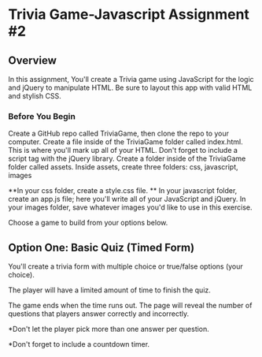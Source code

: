 # Trivia Game-Javascript Assignment #2

## Overview

In this assignment, You'll create a Trivia game using JavaScript for the logic and jQuery to manipulate HTML. Be sure to layout this app with valid HTML and stylish CSS.

### Before You Begin


Create a GitHub repo called TriviaGame, then clone the repo to your computer.
Create a file inside of the TriviaGame folder called index.html. This is where you'll mark up all of your HTML.
Don't forget to include a script tag with the jQuery library.
Create a folder inside of the TriviaGame folder called assets.
Inside assets, create three folders: css, javascript, images



**In your css folder, create a style.css file. **
In your javascript folder, create an app.js file; here you'll write all of your JavaScript and jQuery.
In your images folder, save whatever images you'd like to use in this exercise.



Choose a game to build from your options below. 



## Option One: Basic Quiz (Timed Form)




You'll create a trivia form with multiple choice or true/false options (your choice).

The player will have a limited amount of time to finish the quiz. 


The game ends when the time runs out. The page will reveal the number of questions that players answer correctly and incorrectly.


*Don't let the player pick more than one answer per question.



*Don't forget to include a countdown timer.
